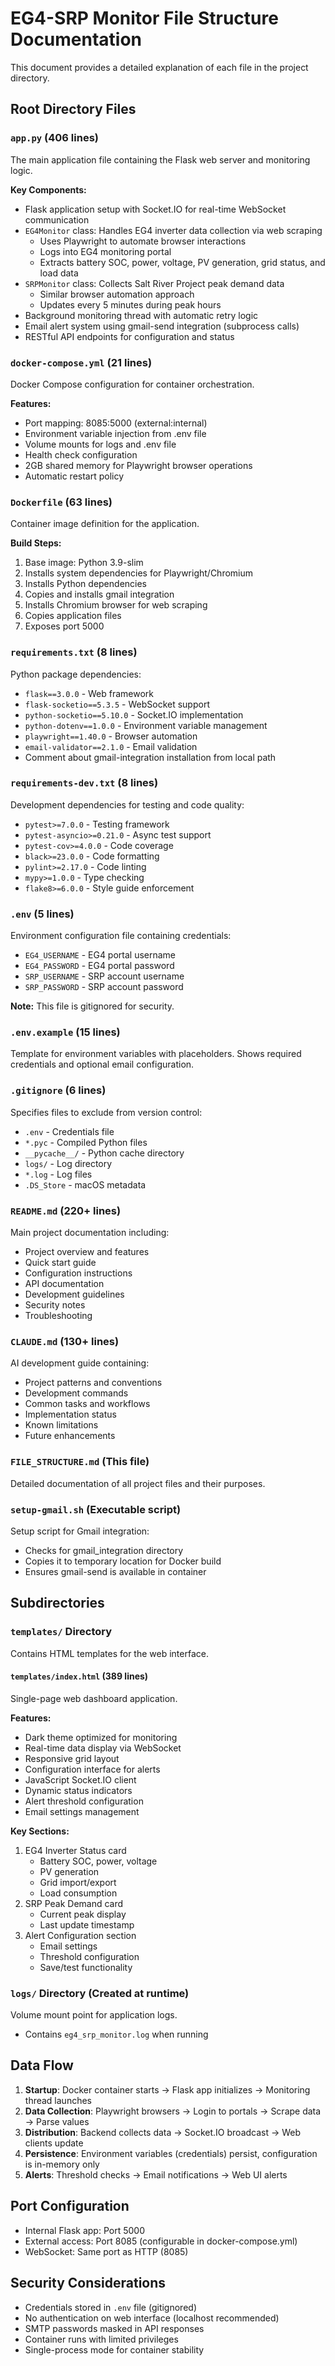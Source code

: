 # EG4-SRP Monitor File Structure Documentation

This document provides a detailed explanation of each file in the project directory.

## Root Directory Files

### `app.py` (406 lines)
The main application file containing the Flask web server and monitoring logic.

**Key Components:**
- Flask application setup with Socket.IO for real-time WebSocket communication
- `EG4Monitor` class: Handles EG4 inverter data collection via web scraping
  - Uses Playwright to automate browser interactions
  - Logs into EG4 monitoring portal
  - Extracts battery SOC, power, voltage, PV generation, grid status, and load data
- `SRPMonitor` class: Collects Salt River Project peak demand data
  - Similar browser automation approach
  - Updates every 5 minutes during peak hours
- Background monitoring thread with automatic retry logic
- Email alert system using gmail-send integration (subprocess calls)
- RESTful API endpoints for configuration and status

### `docker-compose.yml` (21 lines)
Docker Compose configuration for container orchestration.

**Features:**
- Port mapping: 8085:5000 (external:internal)
- Environment variable injection from .env file
- Volume mounts for logs and .env file
- Health check configuration
- 2GB shared memory for Playwright browser operations
- Automatic restart policy

### `Dockerfile` (63 lines)
Container image definition for the application.

**Build Steps:**
1. Base image: Python 3.9-slim
2. Installs system dependencies for Playwright/Chromium
3. Installs Python dependencies
4. Copies and installs gmail integration
5. Installs Chromium browser for web scraping
6. Copies application files
7. Exposes port 5000

### `requirements.txt` (8 lines)
Python package dependencies:
- `flask==3.0.0` - Web framework
- `flask-socketio==5.3.5` - WebSocket support
- `python-socketio==5.10.0` - Socket.IO implementation
- `python-dotenv==1.0.0` - Environment variable management
- `playwright==1.40.0` - Browser automation
- `email-validator==2.1.0` - Email validation
- Comment about gmail-integration installation from local path

### `requirements-dev.txt` (8 lines)
Development dependencies for testing and code quality:
- `pytest>=7.0.0` - Testing framework
- `pytest-asyncio>=0.21.0` - Async test support
- `pytest-cov>=4.0.0` - Code coverage
- `black>=23.0.0` - Code formatting
- `pylint>=2.17.0` - Code linting
- `mypy>=1.0.0` - Type checking
- `flake8>=6.0.0` - Style guide enforcement

### `.env` (5 lines)
Environment configuration file containing credentials:
- `EG4_USERNAME` - EG4 portal username
- `EG4_PASSWORD` - EG4 portal password
- `SRP_USERNAME` - SRP account username
- `SRP_PASSWORD` - SRP account password

**Note:** This file is gitignored for security.

### `.env.example` (15 lines)
Template for environment variables with placeholders.
Shows required credentials and optional email configuration.

### `.gitignore` (6 lines)
Specifies files to exclude from version control:
- `.env` - Credentials file
- `*.pyc` - Compiled Python files
- `__pycache__/` - Python cache directory
- `logs/` - Log directory
- `*.log` - Log files
- `.DS_Store` - macOS metadata

### `README.md` (220+ lines)
Main project documentation including:
- Project overview and features
- Quick start guide
- Configuration instructions
- API documentation
- Development guidelines
- Security notes
- Troubleshooting

### `CLAUDE.md` (130+ lines)
AI development guide containing:
- Project patterns and conventions
- Development commands
- Common tasks and workflows
- Implementation status
- Known limitations
- Future enhancements

### `FILE_STRUCTURE.md` (This file)
Detailed documentation of all project files and their purposes.

### `setup-gmail.sh` (Executable script)
Setup script for Gmail integration:
- Checks for gmail_integration directory
- Copies it to temporary location for Docker build
- Ensures gmail-send is available in container

## Subdirectories

### `templates/` Directory
Contains HTML templates for the web interface.

#### `templates/index.html` (389 lines)
Single-page web dashboard application.

**Features:**
- Dark theme optimized for monitoring
- Real-time data display via WebSocket
- Responsive grid layout
- Configuration interface for alerts
- JavaScript Socket.IO client
- Dynamic status indicators
- Alert threshold configuration
- Email settings management

**Key Sections:**
1. EG4 Inverter Status card
   - Battery SOC, power, voltage
   - PV generation
   - Grid import/export
   - Load consumption
2. SRP Peak Demand card
   - Current peak display
   - Last update timestamp
3. Alert Configuration section
   - Email settings
   - Threshold configuration
   - Save/test functionality

### `logs/` Directory (Created at runtime)
Volume mount point for application logs.
- Contains `eg4_srp_monitor.log` when running

## Data Flow

1. **Startup**: Docker container starts → Flask app initializes → Monitoring thread launches
2. **Data Collection**: Playwright browsers → Login to portals → Scrape data → Parse values
3. **Distribution**: Backend collects data → Socket.IO broadcast → Web clients update
4. **Persistence**: Environment variables (credentials) persist, configuration is in-memory only
5. **Alerts**: Threshold checks → Email notifications → Web UI alerts

## Port Configuration

- Internal Flask app: Port 5000
- External access: Port 8085 (configurable in docker-compose.yml)
- WebSocket: Same port as HTTP (8085)

## Security Considerations

- Credentials stored in `.env` file (gitignored)
- No authentication on web interface (localhost recommended)
- SMTP passwords masked in API responses
- Container runs with limited privileges
- Single-process mode for container stability